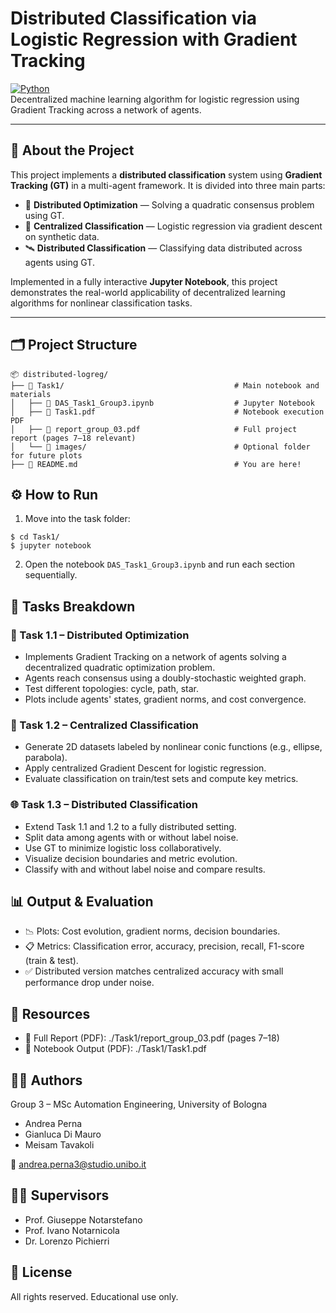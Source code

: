 # Distributed Classification via Logistic Regression with Gradient Tracking

[![Python](https://img.shields.io/badge/Python-3.10-blue?logo=python)](https://www.python.org/)  
Decentralized machine learning algorithm for logistic regression using Gradient Tracking across a network of agents.

---

## 🧠 About the Project

This project implements a **distributed classification** system using **Gradient Tracking (GT)** in a multi-agent framework. It is divided into three main parts:

- 🔄 **Distributed Optimization** — Solving a quadratic consensus problem using GT.
- 🧮 **Centralized Classification** — Logistic regression via gradient descent on synthetic data.
- 🛰 **Distributed Classification** — Classifying data distributed across agents using GT.

Implemented in a fully interactive **Jupyter Notebook**, this project demonstrates the real-world applicability of decentralized learning algorithms for nonlinear classification tasks.

---

## 🗂 Project Structure

```
📦 distributed-logreg/
├── 📁 Task1/                                      # Main notebook and materials
│   ├── 📓 DAS_Task1_Group3.ipynb                  # Jupyter Notebook
│   ├── 📄 Task1.pdf                               # Notebook execution PDF
│   ├── 📘 report_group_03.pdf                     # Full project report (pages 7–18 relevant)
│   └── 📁 images/                                 # Optional folder for future plots
├── 📄 README.md                                   # You are here!
```                                                 
## ⚙️ How to Run

1. Move into the task folder:

```
$ cd Task1/
$ jupyter notebook
```

2. Open the notebook `DAS_Task1_Group3.ipynb` and run each section sequentially.

## 🧪 Tasks Breakdown

### 🚀 Task 1.1 – Distributed Optimization

- Implements Gradient Tracking on a network of agents solving a decentralized quadratic optimization problem.
- Agents reach consensus using a doubly-stochastic weighted graph.
- Test different topologies: cycle, path, star.
- Plots include agents' states, gradient norms, and cost convergence.

### 🧠 Task 1.2 – Centralized Classification

- Generate 2D datasets labeled by nonlinear conic functions (e.g., ellipse, parabola).
- Apply centralized Gradient Descent for logistic regression.
- Evaluate classification on train/test sets and compute key metrics.

### 🌐 Task 1.3 – Distributed Classification

- Extend Task 1.1 and 1.2 to a fully distributed setting.
- Split data among agents with or without label noise.
- Use GT to minimize logistic loss collaboratively.
- Visualize decision boundaries and metric evolution.
- Classify with and without label noise and compare results.

## 📊 Output & Evaluation

- 📉 Plots: Cost evolution, gradient norms, decision boundaries.
- 📋 Metrics: Classification error, accuracy, precision, recall, F1-score (train & test).
- ✅ Distributed version matches centralized accuracy with small performance drop under noise.

## 📎 Resources

- 📘 Full Report (PDF): ./Task1/report_group_03.pdf (pages 7–18)
- 📄 Notebook Output (PDF): ./Task1/Task1.pdf

## 👨‍🎓 Authors

Group 3 – MSc Automation Engineering, University of Bologna

- Andrea Perna
- Gianluca Di Mauro
- Meisam Tavakoli

📧 andrea.perna3@studio.unibo.it

## 👩‍🏫 Supervisors

- Prof. Giuseppe Notarstefano
- Prof. Ivano Notarnicola
- Dr. Lorenzo Pichierri

## 📜 License

All rights reserved. Educational use only.
